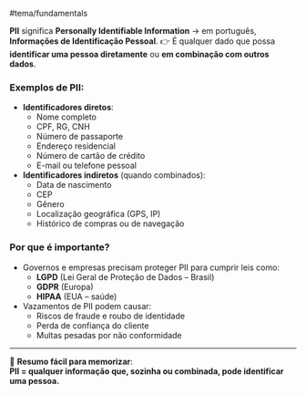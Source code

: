#tema/fundamentals 

**PII** significa **Personally Identifiable Information** → em português, **Informações de Identificação Pessoal**.
👉 É qualquer dado que possa **identificar uma pessoa diretamente** ou **em combinação com outros dados**.
### Exemplos de PII:
- **Identificadores diretos**:
    - Nome completo
    - CPF, RG, CNH
    - Número de passaporte
    - Endereço residencial
    - Número de cartão de crédito
    - E-mail ou telefone pessoal
- **Identificadores indiretos** (quando combinados):
    - Data de nascimento
    - CEP
    - Gênero
    - Localização geográfica (GPS, IP)
    - Histórico de compras ou de navegação
### Por que é importante?
- Governos e empresas precisam proteger PII para cumprir leis como:
    - **LGPD** (Lei Geral de Proteção de Dados – Brasil)
    - **GDPR** (Europa)
    - **HIPAA** (EUA – saúde)
- Vazamentos de PII podem causar:
    - Riscos de fraude e roubo de identidade
    - Perda de confiança do cliente
    - Multas pesadas por não conformidade
---
📌 **Resumo fácil para memorizar**:  
**PII = qualquer informação que, sozinha ou combinada, pode identificar uma pessoa.**